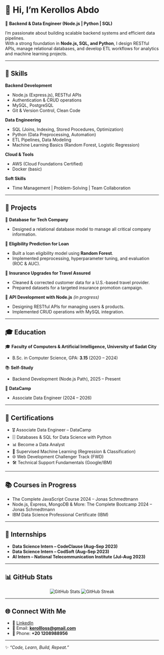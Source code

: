 # 👋 Hi, I’m Kerollos Abdo 

🚀 **Backend & Data Engineer (Node.js | Python | SQL)**  

I’m passionate about building scalable backend systems and efficient data pipelines.  
With a strong foundation in **Node.js, SQL, and Python**, I design RESTful APIs, manage relational databases, and develop ETL workflows for analytics and machine learning projects.  

---

## 🔧 Skills  

**Backend Development**  
- Node.js (Express.js), RESTful APIs  
- Authentication & CRUD operations  
- MySQL, PostgreSQL  
- Git & Version Control, Clean Code  

**Data Engineering**  
- SQL (Joins, Indexing, Stored Procedures, Optimization)  
- Python (Data Preprocessing, Automation)  
- ETL Pipelines, Data Modeling  
- Machine Learning Basics (Random Forest, Logistic Regression)  

**Cloud & Tools**  
- AWS (Cloud Foundations Certified)  
- Docker (basic)  

**Soft Skills**  
- Time Management | Problem-Solving | Team Collaboration  

---

## 📂 Projects  

🔹 **Database for Tech Company**  
- Designed a relational database model to manage all critical company information.  

🔹 **Eligibility Prediction for Loan**  
- Built a loan eligibility model using **Random Forest**.  
- Implemented preprocessing, hyperparameter tuning, and evaluation (ROC & AUC).  

🔹 **Insurance Upgrades for Travel Assured**  
- Cleaned & corrected customer data for a U.S.-based travel provider.  
- Prepared datasets for a targeted insurance promotion campaign.  

🔹 **API Development with Node.js** *(in progress)*  
- Designing RESTful APIs for managing users & products.  
- Implemented CRUD operations with MySQL integration.  

---

## 🎓 Education  

🎓 **Faculty of Computers & Artificial Intelligence, University of Sadat City**  
- B.Sc. in Computer Science, GPA: **3.15** (2020 – 2024)  

📚 **Self-Study**  
- Backend Development (Node.js Path), 2025 – Present  

📜 **DataCamp**  
- Associate Data Engineer (2024 – 2026)  

---

## 🏅 Certifications  

- 🎖️ Associate Data Engineer – DataCamp  
- 🗄️ Databases & SQL for Data Science with Python  
- 📊 Become a Data Analyst  
- 🤖 Supervised Machine Learning (Regression & Classification)  
- 🌐 Web Development Challenger Track (FWD)  
- 🛠️ Technical Support Fundamentals (Google/IBM)  

---

## 📚 Courses in Progress  

- The Complete JavaScript Course 2024 – Jonas Schmedtmann  
- Node.js, Express, MongoDB & More: The Complete Bootcamp 2024 – Jonas Schmedtmann  
- IBM Data Science Professional Certificate (IBM)  

---

## 💼 Internships  

- **Data Science Intern – CodeClause (Aug–Sep 2023)**  
- **Data Science Intern – CodSoft (Aug–Sep 2023)**  
- **AI Intern – National Telecommunication Institute (Jul–Aug 2023)**  

---

## 📊 GitHub Stats  

<p align="center">
  <img src="https://github-readme-stats.vercel.app/api?username=Kerollos-A&show_icons=true&theme=tokyonight" alt="GitHub Stats" />
  <img src="https://github-readme-streak-stats.herokuapp.com?user=Kerollos-A&theme=tokyonight" alt="GitHub Streak" />
</p>  

---

## 🌐 Connect With Me  

- 💼 [LinkedIn](https://www.linkedin.com/in/kerolloss)  
- 📧 Email: **kerollloss@gmail.com**  
- 📱 Phone: **+20 1208988956**  

---

✨ *“Code, Learn, Build, Repeat.”*  
